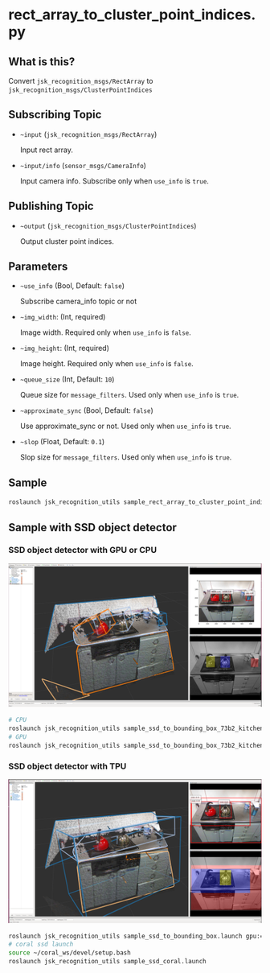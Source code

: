 # rect_array_to_cluster_point_indices.py

## What is this?

Convert `jsk_recognition_msgs/RectArray` to `jsk_recognition_msgs/ClusterPointIndices`

## Subscribing Topic

* `~input` (`jsk_recognition_msgs/RectArray`)

  Input rect array.

* `~input/info` (`sensor_msgs/CameraInfo`)

  Input camera info. Subscribe only when `use_info` is `true`.

## Publishing Topic


* `~output` (`jsk_recognition_msgs/ClusterPointIndices`)

  Output cluster point indices.

## Parameters

* `~use_info` (Bool, Default: `false`)

  Subscribe camera_info topic or not

* `~img_width`: (Int, required)

  Image width. Required only when `use_info` is `false`.

* `~img_height`: (Int, required)

  Image height. Required only when `use_info` is `false`.

* `~queue_size` (Int, Default: `10`)

  Queue size for `message_filters`. Used only when `use_info` is `true`.

* `~approximate_sync` (Bool, Default: `false`)

  Use approximate_sync or not. Used only when `use_info` is `true`.

* `~slop` (Float, Default: `0.1`)

  Slop size for `message_filters`. Used only when `use_info` is `true`.


## Sample

```bash
roslaunch jsk_recognition_utils sample_rect_array_to_cluster_point_indices.launch
```


## Sample with SSD object detector

### SSD object detector with GPU or CPU

![](images/ssd_rects.png)

```bash
# CPU
roslaunch jsk_recognition_utils sample_ssd_to_bounding_box_73b2_kitchen.launch gpu:=-1
# GPU
roslaunch jsk_recognition_utils sample_ssd_to_bounding_box_73b2_kitchen.launch gpu:=0
```

### SSD object detector with TPU

![](images/ssd_rects_coral.png)

```bash
roslaunch jsk_recognition_utils sample_ssd_to_bounding_box.launch gpu:=-1
# coral ssd launch
source ~/coral_ws/devel/setup.bash
roslaunch jsk_recognition_utils sample_ssd_coral.launch
```
